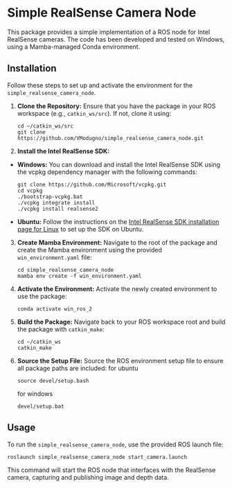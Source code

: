# Simple RealSense Camera Node
This package provides a simple implementation of a ROS node for Intel RealSense cameras. The code has been developed and tested on Windows, using a Mamba-managed Conda environment.


## Installation

Follow these steps to set up and activate the environment for the `simple_realsense_camera_node`.

1. **Clone the Repository:**
   Ensure that you have the package in your ROS workspace (e.g., `catkin_ws/src`). If not, clone it using:
   ```
   cd ~/catkin_ws/src
   git clone https://github.com/VModugno/simple_realsense_camera_node.git
   ```

2. **Install the Intel RealSense SDK:**
- **Windows:**
  You can download and install the Intel RealSense SDK using the vcpkg dependency manager with the following commands:
  ```
  git clone https://github.com/Microsoft/vcpkg.git
  cd vcpkg
  ./bootstrap-vcpkg.bat
  ./vcpkg integrate install
  ./vcpkg install realsense2
  ```
- **Ubuntu:**
  Follow the instructions on the [Intel RealSense SDK installation page for Linux](https://github.com/IntelRealSense/librealsense/blob/master/doc/distribution_linux.md) to set up the SDK on Ubuntu.

3. **Create Mamba Environment:**
   Navigate to the root of the package and create the Mamba environment using the provided `win_environment.yaml` file:
   ```
   cd simple_realsense_camera_node
   mamba env create -f win_environment.yaml
   ```


4. **Activate the Environment:**
   Activate the newly created environment to use the package:
   ```
   conda activate win_ros_2
   ```

5. **Build the Package:**
   Navigate back to your ROS workspace root and build the package with `catkin_make`:
   ```
   cd ~/catkin_ws
   catkin_make
   ```

6. **Source the Setup File:**
   Source the ROS environment setup file to ensure all package paths are included:
   for ubuntu
   ```
   source devel/setup.bash
   ```

   for windows
   ```
   devel/setup.bat
   ```

## Usage

To run the `simple_realsense_camera_node`, use the provided ROS launch file:

```
roslaunch simple_realsense_camera_node start_camera.launch
```

This command will start the ROS node that interfaces with the RealSense camera, capturing and publishing image and depth data.


